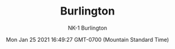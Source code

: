 ---
category: "wall_covering"
date: "Mon Jan 25 2021 16:49:27 GMT-0700 (Mountain Standard Time)"
description: "null"
designer: "Nissa Kauppila"
href: "https://www.areaenvironments.com/nissa-kauppila"
image_primary: "./img/NK_Burlington_Art.jpg"
image_secondary: "./img/NK_Burlington_Installation.jpg"
image_thumb: "./img/Nissa+Kauppila.png"
manufacturer: "Area Environments"
slug: "/manufacturers/area_environments/wall_covering/burlington"
subtitle: "NK-1 Burlington"
tags:
  - "area_environments"
  - "wall_covering"
title: "Burlington"
---